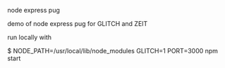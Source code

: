 node express pug

demo of node express pug for GLITCH and ZEIT

run locally with

$ NODE_PATH=/usr/local/lib/node_modules GLITCH=1 PORT=3000 npm start



